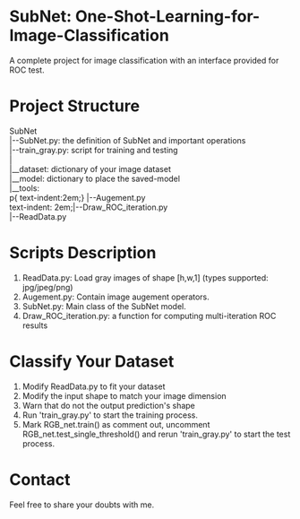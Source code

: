 # SubNet: One-Shot-Learning-for-Image-Classification
A complete project for image classification with an interface provided for ROC test.

# Project Structure
SubNet  <br />
|--SubNet.py: the definition of SubNet and important operations  <br />
|--train_gray.py: script for training and testing  <br />
|  <br />
|__dataset: dictionary of your image dataset  <br />
|__model: dictionary to place the saved-model  <br />
|__tools:  <br />
p{ text-indent:2em;}  |--Augement.py  <br />
text-indent: 2em;|--Draw_ROC_iteration.py  <br />
     |--ReadData.py  <br />

# Scripts Description
1. ReadData.py: Load gray images of shape [h,w,1] (types supported: jpg/jpeg/png)
2. Augement.py: Contain image augement operators.
3. SubNet.py:  Main class of the SubNet model.
4. Draw_ROC_iteration.py: a function for computing multi-iteration ROC results

# Classify Your Dataset
1. Modify ReadData.py to fit your dataset
2. Modify the input shape to match your image dimension
3. Warn that do not the output prediction's shape
4. Run 'train_gray.py' to start the training process.
5. Mark RGB_net.train() as comment out, uncomment RGB_net.test_single_threshold() and rerun 'train_gray.py' to start the test process.

# Contact
Feel free to share your doubts with me.
